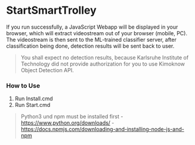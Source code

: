 # StartSmartTrolley

If you run successfully, a JavaScript Webapp will be displayed in your browser, which will extract videostream out of your browser (mobile, PC). The videostream is then sent to the ML-trained classifier server, after classification being done, detection results will be sent back to user.

> You shall expect no detection results, because Karlsruhe Institute of Technology did not provide authorization for you to use Kimoknow Object Detection API.

### How to Use

1. Run Install.cmd
2. Run Start.cmd 
> Python3 und npm must be installed first
    - https://www.python.org/downloads/
    - https://docs.npmjs.com/downloading-and-installing-node-js-and-npm 
